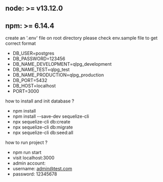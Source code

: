 ## node: >= v13.12.0
## npm: >= 6.14.4

create an '.env' file on root directory
please check env.sample file to get correct format
- DB_USER=postgres
- DB_PASSWORD=123456
- DB_NAME_DEVELOPMENT=qlpg_development
- DB_NAME_TEST=qlpg_test
- DB_NAME_PRODUCTION=qlpg_production
- DB_PORT=5432
- DB_HOST=localhost
- PORT=3000

how to install and init database ?
- npm install
- npm install --save-dev sequelize-cli
- npx sequelize-cli db:create
- npx sequelize-cli db:migrate
- npx sequelize-cli db:seed:all

how to run project ?
- npm run start
- visit localhost:3000
- admin account:
- username: admin@test.com
- password: 12345678
